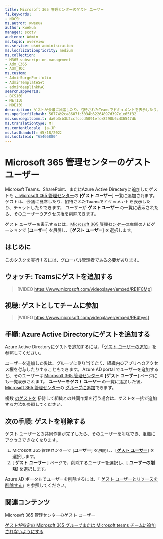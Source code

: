 ```yaml
---
title: Microsoft 365 管理センターのゲスト ユーザー
f1.keywords:
- NOCSH
ms.author: kwekua
author: kwekua
manager: scotv
audience: Admin
ms.topic: overview
ms.service: o365-administration
ms.localizationpriority: medium
ms.collection:
- M365-subscription-management
- Adm_O365
- Adm_TOC
ms.custom:
- AdminSurgePortfolio
- AdminTemplateSet
- admindeeplinkMAC
search.appverid:
- BCS160
- MET150
- MOE150
description: ゲストが会議に出席したり、招待されたTeamsでドキュメントを表示したり、チャットしたりできるように、Microsoft 365 管理センターでゲスト ユーザーリストを設定する方法について説明します。
ms.openlocfilehash: 5677492ca8607fd3034b62264897d397e1e65f32
ms.sourcegitcommit: da6b3cb3b2ccfcdcd5091efce8290b6c486547db
ms.translationtype: MT
ms.contentlocale: ja-JP
ms.lasthandoff: 05/18/2022
ms.locfileid: "65466880"
---
```

# <a name="guest-users-in-microsoft-365-admin-center"></a>Microsoft 365 管理センターのゲスト ユーザー

Microsoft Teams、SharePoint、またはAzure Active Directoryに追加したゲストも <a href="https://go.microsoft.com/fwlink/p/?linkid=2074830" target="_blank">、Microsoft 365 管理センター</a>の **[ゲスト ユーザー**] 一覧に追加されます。 ゲストは、会議に出席したり、招待されたTeamsでドキュメントを表示したり、チャットしたりできます。
ユーザーが **ゲスト ユーザー** の一覧に表示されたら、そのユーザーのアクセス権を削除できます。

ゲスト ユーザーを表示するには、<a href="https://go.microsoft.com/fwlink/p/?linkid=2074830" target="_blank">Microsoft 365 管理センター</a>の左側のナビゲーションで [**ユーザー**] を展開し、[**ゲスト ユーザー**] を選択します。

## <a name="before-you-begin"></a>はじめに

このタスクを実行するには、グローバル管理者である必要があります。

## <a name="watch-add-guests-to-teams"></a>ウォッチ: Teamsにゲストを追加する

> [!VIDEO https://www.microsoft.com/videoplayer/embed/RE1FQMp]

## <a name="watch-join-a-team-as-a-guest"></a>視聴: ゲストとしてチームに参加

> [!VIDEO https://www.microsoft.com/videoplayer/embed/RE4tyys]

## <a name="steps-add-guests-in-azure-active-directory"></a>手順: Azure Active Directoryにゲストを追加する

Azure Active Directoryにゲストを追加するには、「[ゲスト ユーザーの追加](/azure/active-directory/b2b/b2b-quickstart-add-guest-users-portal)」を参照してください。

ユーザーを追加した後は、グループに割り当てたり、組織内のアプリへのアクセス権を付与したりすることもできます。 Azure AD portal でユーザーを追加すると、そのユーザーは <a href="https://go.microsoft.com/fwlink/p/?linkid=2074830" target="_blank">Microsoft 365 管理センター</a>の **[ゲスト ユーザー**] ページにも一覧表示されます。
**ユーザーをゲスト ユーザー** の一覧に追加した後、<a href="https://go.microsoft.com/fwlink/p/?linkid=2074830" target="_blank">Microsoft 365 管理センター</a>の [グループに追加](../create-groups/manage-guest-access-in-groups.md#add-guests-to-a-microsoft-365-group-from-the-admin-center)できます。

複数 [のゲストを](/azure/active-directory/b2b/tutorial-bulk-invite) 招待して組織との共同作業を行う場合は、ゲストを一括で追加する方法を参照してください。

## <a name="next-steps-remove-a-guest"></a>次の手順: ゲストを削除する

ゲスト ユーザーとの共同作業が完了したら、そのユーザーを削除でき、組織にアクセスできなくなります。

1. Microsoft 365 管理センターで [**ユーザー**] を展開し、[<a href="https://go.microsoft.com/fwlink/p/?linkid=2074830" target="_blank">**ゲスト ユーザー**</a>] を選択します。
1. [ **ゲスト ユーザー** ] ページで、削除するユーザーを選択し、[ **ユーザーの削除**] を選択します。

Azure AD ポータルでユーザーを削除するには、「 [ゲスト ユーザーとリソースを削除する](/azure/active-directory/b2b/b2b-quickstart-add-guest-users-portal#clean-up-resources)」を参照してください。

## <a name="related-content"></a>関連コンテンツ

[Microsoft 365 管理センターのゲスト ユーザー](about-guest-users.md)

[ゲストが特定の Microsoft 365 グループまたは Microsoft teams チームに追加されないようにする](../../solutions/per-group-guest-access.md)
